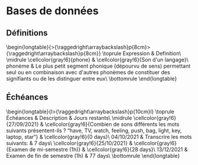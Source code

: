 
 
# Bases de données



##  Définitions 


\begin{longtable}{>{\raggedright\arraybackslash}p{8cm}>{\raggedright\arraybackslash}p{8cm}}
\toprule
Expression & Definition\\
\midrule
\cellcolor{gray!6}{phone} & \cellcolor{gray!6}{Son d'un langage}\\
phonème & Le plus petit segment phonique (dépourvu de sens) permettant seul ou en combinaison avec d'autres phonèmes de constituer des signifiants ou de les distinguer entre eux\\
\bottomrule
\end{longtable}



##  Échéances 


\begin{longtable}{l>{\raggedright\arraybackslash}p{10cm}l}
\toprule
Échéances & Description & Jours restants\\
\midrule
\cellcolor{gray!6}{27/09/2021} & \cellcolor{gray!6}{Combien de sons différents les mots suivants présentent-ils ?  “have, TV, watch, feeling, push, bag, light, key, laptop, star“} & \cellcolor{gray!6}{0 days}\\
04/10/2021 & Transcrire les mots suivants: & 7 days\\
\cellcolor{gray!6}{25/10/2021} & \cellcolor{gray!6}{Examen de mi-semestre (1h)} & \cellcolor{gray!6}{28 days}\\
13/12/2021 & Examen de fin de semestre (1h) & 77 days\\
\bottomrule
\end{longtable}




